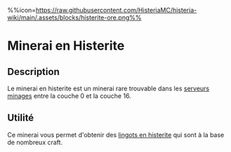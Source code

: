 %%icon=https://raw.githubusercontent.com/HisteriaMC/histeria-wiki/main/.assets/blocks/histerite-ore.png%%

# Minerai en Histerite 

## Description 
Le minerai en histerite est un minerai rare trouvable dans les [serveurs minages](https://histeria.fr/wiki/worlds/monde-minage) entre la couche 0 et la couche 16.

## Utilité
Ce minerai vous permet d'obtenir des [lingots en histerite](https://histeria.fr/wiki/items/histerite-ingot) qui sont à la base de nombreux craft.
